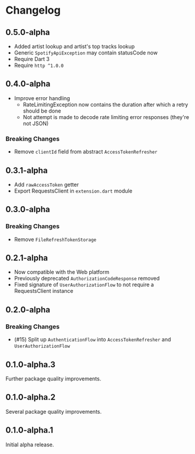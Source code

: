 # Changelog

## 0.5.0-alpha

- Added artist lookup and artist's top tracks lookup
- Generic `SpotifyApiException` may contain statusCode now
- Require Dart 3
- Require `http ^1.0.0`

## 0.4.0-alpha

- Improve error handling
  - RateLimitingException now contains the duration after which a retry should be done
  - Not attempt is made to decode rate limiting error responses (they're not JSON)

### Breaking Changes

- Remove `clientId` field from abstract `AccessTokenRefresher`

## 0.3.1-alpha

- Add `rawAccessToken` getter
- Export RequestsClient in `extension.dart` module

## 0.3.0-alpha

### Breaking Changes

- Remove `FileRefreshTokenStorage`

## 0.2.1-alpha

- Now compatible with the Web platform
- Previously deprecated `AuthorizationCodeResponse` removed
- Fixed signature of `UserAuthorizationFlow` to not require a RequestsClient instance

## 0.2.0-alpha

### Breaking Changes

- (#15) Split up `AuthenticationFlow` into `AccessTokenRefresher` and `UserAuthorizationFlow`

## 0.1.0-alpha.3

Further package quality improvements.

## 0.1.0-alpha.2

Several package quality improvements.

## 0.1.0-alpha.1

Initial alpha release.
